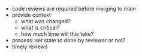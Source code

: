 
- code reviews are required before merging to main
- provide context 
  - what was changed?
  - what is critical?
  - how much time will this take?
- process: set state to done by reviewer or not?
- timely reviews
